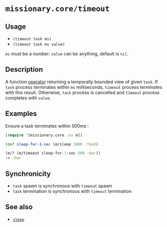 # `missionary.core/timeout`

## Usage
* `(timeout task ms)`
* `(timeout task ms value)`

`ms` must be a number. `value` can be anything, default is `nil`.

## Description
A function [operator](/operators.html) returning a temporally bounded view of given `task`. If `task` process
terminates within `ms` milliseconds, `timeout` process terminates with this result. Otherwise, `task` process is
cancelled and `timeout` process completes with `value`.

## Examples
Ensure a task terminates within 500ms :
```clojure
(require '[missionary.core :as m])

(def sleep-for-1-sec (m/sleep 1000 :foo))

(m/? (m/timeout sleep-for-1-sec 500 :bar))
:= :bar
```

## Synchronicity
* `task` spawn is synchronous with `timeout` spawn
* `task` termination is synchronous with `timeout` termination

## See also
* [`sleep`](/api/missionary.core/sleep.html)
